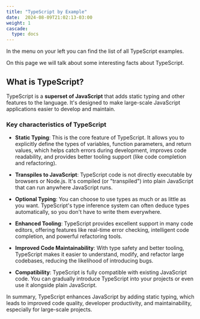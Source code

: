 ```yaml
---
title: "TypeScript by Example"
date:  2024-08-09T21:02:13-03:00
weight: 1
cascade:
  type: docs
---
```


In the menu on your left you can find the list of all TypeScript examples.

On this page we will talk about some interesting facts about TypeScript.

## What is TypeScript?

TypeScript is a **superset of JavaScript** that adds static typing and other features to the language. It's designed to make large-scale JavaScript applications easier to develop and maintain.   

### Key characteristics of TypeScript

- **Static Typing**: This is the core feature of TypeScript. It allows you to explicitly define the types of variables, function parameters, and return values, which helps catch errors during development, improves code readability, and provides better tooling support (like code completion and refactoring).   

- **Transpiles to JavaScript**: TypeScript code is not directly executable by browsers or Node.js. It's compiled (or "transpiled") into plain JavaScript that can run anywhere JavaScript runs.   

- **Optional Typing**: You can choose to use types as much or as little as you want. TypeScript's type inference system can often deduce types automatically, so you don't have to write them everywhere.   

- **Enhanced Tooling**: TypeScript provides excellent support in many code editors, offering features like real-time error checking, intelligent code completion, and powerful refactoring tools.   

- **Improved Code Maintainability**: With type safety and better tooling, TypeScript makes it easier to understand, modify, and refactor large codebases, reducing the likelihood of introducing bugs.

- **Compatibility**: TypeScript is fully compatible with existing JavaScript code. You can gradually introduce TypeScript into your projects or even use it alongside plain JavaScript.   

In summary, TypeScript enhances JavaScript by adding static typing, which leads to improved code quality, developer productivity, and maintainability, especially for large-scale projects.